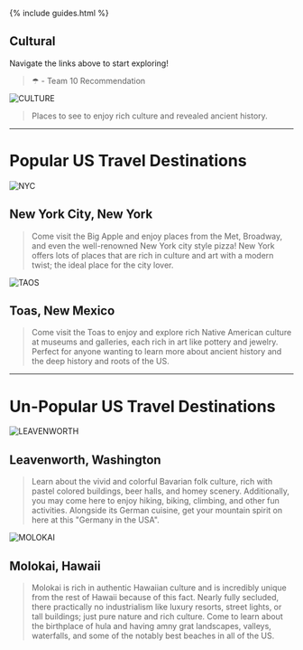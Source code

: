 {% include guides.html %}

## Cultural

Navigate the links above to start exploring!

> ☂ - Team 10 Recommendation

![CULTURE](https://wander-lush.org/wp-content/uploads/2020/12/Cultural-tourism-destinations-Andalusia-CanvaPro.jpg)

> Places to see to enjoy rich culture and revealed ancient history.

---------

# Popular US Travel Destinations

![NYC](https://i0.wp.com/files.tripstodiscover.com/files/2016/10/bigstock-Diamond-District-New-York-98002574-1.jpg?resize=784%2c588)
## New York City, New York
> Come visit the Big Apple and enjoy places from the Met, Broadway, and even the well-renowned New York city style pizza! New York offers lots of places that are rich in culture and art with a modern twist; the ideal place for the city lover.

![TAOS](https://media.istockphoto.com/id/479050982/photo/buildings-in-taos.jpg?s=612x612&w=0&k=20&c=2SOuTiuCIHHKZxJywPYFf5Xl0sfnycMdIKxOl9ZwEo8=)
## Toas, New Mexico
> Come visit the Toas to enjoy and explore rich Native American culture at museums and galleries, each rich in art like pottery and jewelry. Perfect for anyone wanting to learn more about ancient history and the deep history and roots of the US. 

---------
# Un-Popular US Travel Destinations

![LEAVENWORTH](https://www.myglobalviewpoint.com/wp-content/uploads/2021/02/Leavenworth-Washington-Facades.jpg)
## Leavenworth, Washington
> Learn about the vivid and colorful Bavarian folk culture, rich with pastel colored buildings, beer halls, and homey scenery. Additionally, you may come here to enjoy hiking, biking, climbing, and other fun activities. Alongside its German cuisine, get your mountain spirit on here at this "Germany in the USA".
<!-- https://www.myglobalviewpoint.com/best-hidden-vacation-spots-in-us/ -->

![MOLOKAI](https://www.gohawaii.com/sites/default/files/styles/narrow_carousel_large/public/content-carousel-images/07979.jpg?itok=m-MumPZY)
## Molokai, Hawaii
> Molokai is rich in authentic Hawaiian culture and is incredibly unique from the rest of Hawaii because of this fact. Nearly fully secluded, there practically no industrialism like luxury resorts, street lights, or tall buildings; just pure nature and rich culture. Come to learn about the birthplace of hula and having amny grat landscapes, valleys, waterfalls, and some of the notably best beaches in all of the US. 


<!-- credit: https://www.tripstodiscover.com/most-cultured-cities-in-america-to-visit/ -->